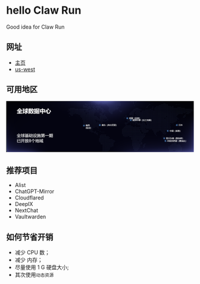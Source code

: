 # hello Claw Run

Good idea for Claw Run

## 网址

- [主页](https://run.claw.cloud)
- [us-west](https://us-west-1.run.claw.cloud/)


## 可用地区

![alt text](image/image.png)

## 推荐项目

- Alist
- ChatGPT-Mirror
- Cloudflared
- DeeplX
- NextChat
- Vaultwarden

## 如何节省开销

- 减少 CPU 数；
- 减少 内存；
- 尽量使用 1 G 硬盘大小;
- 其次使用`动态资源`


